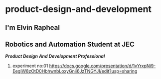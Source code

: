 # product-design-and-development
## I'm Elvin Rapheal
## Robotics and Automation Student at JEC
***Product Design And Development Professional***
1. experiment no:01
https://docs.google.com/presentation/d/1vYrxpNi9-EegIW8zOtD0HbhwnbLoxyGnii6JzTNGYJI/edit?usp=sharing
